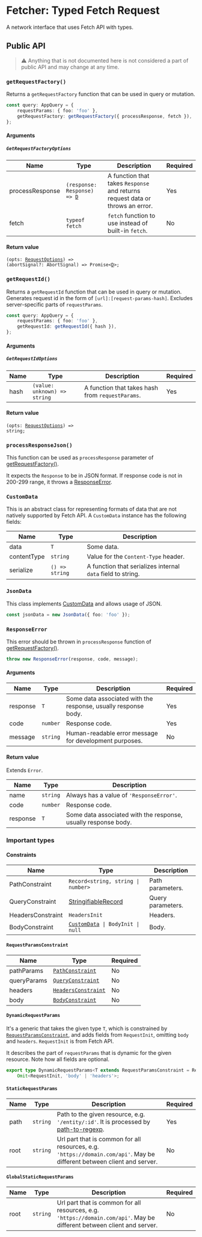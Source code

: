 # Fetcher: Typed Fetch Request

A network interface that uses Fetch API with types.

## Public API

> ⚠ Anything that is not documented here is not considered a part of public API and may change at any time.

### `getRequestFactory()`

Returns a `getRequestFactory` function that can be used in query or mutation.

```typescript
const query: AppQuery = {
    requestParams: { foo: 'foo' },
    getRequestFactory: getRequestFactory({ processResponse, fetch }),
};
```

#### Arguments

##### `GetRequestFactoryOptions`

| Name            | Type                                                                             | Description                                                                   | Required |
| --------------- | -------------------------------------------------------------------------------- | ----------------------------------------------------------------------------- | -------- |
| processResponse | <code>(response: Response) => [D](../../packages/core#user-defined-types)</code> | A function that takes `Response` and returns request data or throws an error. | Yes      |
| fetch           | `typeof fetch`                                                                   | `fetch` function to use instead of built-in `fetch`.                          | No       |

#### Return value

<code>(opts: [RequestOptions](../../packages/core#requestoptions)) => (abortSignal?: AbortSignal) => Promise<[D](../../packages/core#user-defined-types)>;</code>

### `getRequestId()`

Returns a `getRequestId` function that can be used in query or mutation. Generates request id in the form of `[url]:[request-params-hash]`. Excludes server-specific parts of `requestParams`.

```typescript
const query: AppQuery = {
    requestParams: { foo: 'foo' },
    getRequestId: getRequestId({ hash }),
};
```

#### Arguments

##### `GetRequestIdOptions`

| Name | Type                                    | Description                                      | Required |
| ---- | --------------------------------------- | ------------------------------------------------ | -------- |
| hash | <code>(value: unknown) => string</code> | A function that takes hash from `requestParams`. | Yes      |

#### Return value

<code>(opts: [RequestOptions](../../packages/core#requestoptions)) => string;</code>

### `processResponseJson()`

This function can be used as `processResponse` parameter of [getRequestFactory()](#getrequestfactory).

It expects the `Response` to be in JSON format. If response code is not in 200-299 range, it throws a [ResponseError](#responseerror).

### `CustomData`

This is an abstract class for representing formats of data that are not natively supported by Fetch API. A `CustomData` instance has the following fields:

| Name        | Type           | Description                                                 |
| ----------- | -------------- | ----------------------------------------------------------- |
| data        | `T`            | Some data.                                                  |
| contentType | `string`       | Value for the `Content-Type` header.                        |
| serialize   | `() => string` | A function that serializes internal `data` field to string. |

### `JsonData`

This class implements [CustomData](#customdata) and allows usage of JSON.

```typescript
const jsonData = new JsonData({ foo: 'foo' });
```

### `ResponseError`

This error should be thrown in `processResponse` function of [getRequestFactory()](#getrequestfactory).

```typescript
throw new ResponseError(response, code, message);
```

#### Arguments

| Name     | Type     | Description                                                    | Required |
| -------- | -------- | -------------------------------------------------------------- | -------- |
| response | `T`      | Some data associated with the response, usually response body. | Yes      |
| code     | `number` | Response code.                                                 | Yes      |
| message  | `string` | Human-readable error message for development purposes.         | No       |

#### Return value

Extends `Error`.

| Name     | Type     | Description                                                    |
| -------- | -------- | -------------------------------------------------------------- |
| name     | `string` | Always has a value of `'ResponseError'`.                       |
| code     | `number` | Response code.                                                 |
| response | `T`      | Some data associated with the response, usually response body. |

### Important types

#### Constraints

| Name              | Type                                                                        | Description       |
| ----------------- | --------------------------------------------------------------------------- | ----------------- |
| PathConstraint    | <code>Record<string, string &#124; number></code>                           | Path parameters.  |
| QueryConstraint   | [StringifiableRecord](https://www.npmjs.com/package/query-string)           | Query parameters. |
| HeadersConstraint | `HeadersInit`                                                               | Headers.          |
| BodyConstraint    | <code>[CustomData](#customdata)<unknown> &#124; BodyInit &#124; null</code> | Body.             |

#### `RequestParamsConstraint`

| Name        | Type                                           | Required |
| ----------- | ---------------------------------------------- | -------- |
| pathParams  | <code>[PathConstraint](#constraints)</code>    | No       |
| queryParams | <code>[QueryConstraint](#constraints)</code>   | No       |
| headers     | <code>[HeadersConstraint](#constraints)</code> | No       |
| body        | <code>[BodyConstraint](#constraints)</code>    | No       |

#### `DynamicRequestParams`

It's a generic that takes the given type `T`, which is constrained by <code>[RequestParamsConstraint](#requestparamsconstraint)</code>, and adds fields from `RequestInit`, omitting `body` and `headers`. `RequestInit` is from Fetch API.

It describes the part of `requestParams` that is dynamic for the given resource. Note how all fields are optional.

```typescript
export type DynamicRequestParams<T extends RequestParamsConstraint = RequestParamsConstraint> = T &
    Omit<RequestInit, 'body' | 'headers'>;
```

#### `StaticRequestParams`

| Name | Type     | Description                                                                                                                          | Required |
| ---- | -------- | ------------------------------------------------------------------------------------------------------------------------------------ | -------- |
| path | `string` | Path to the given resource, e.g. `'/entity/:id'`. It is processed by [path-to-regexp](https://www.npmjs.com/package/path-to-regexp). | Yes      |
| root | `string` | Url part that is common for all resources, e.g. `'https://domain.com/api'`. May be different between client and server.              | No       |

#### `GlobalStaticRequestParams`

| Name | Type     | Description                                                                                                             | Required |
| ---- | -------- | ----------------------------------------------------------------------------------------------------------------------- | -------- |
| root | `string` | Url part that is common for all resources, e.g. `'https://domain.com/api'`. May be different between client and server. | No       |
